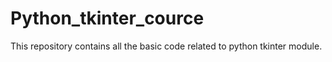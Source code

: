 # Python_tkinter_cource
This repository contains all the basic code related to python tkinter module.

